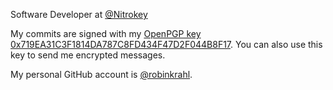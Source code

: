 Software Developer at [@Nitrokey][]

[@Nitrokey]: https://github.com/nitrokey

My commits are signed with my [OpenPGP key
0x719EA31C3F1814DA787C8FD434F47D2F044B8F17][OpenPGP key].  You can also use
this key to send me encrypted messages.

[OpenPGP key]: https://keyserver.ubuntu.com/pks/lookup?op=get&search=0x719ea31c3f1814da787c8fd434f47d2f044b8f17

My personal GitHub account is [@robinkrahl](https://github.com/robinkrahl).

